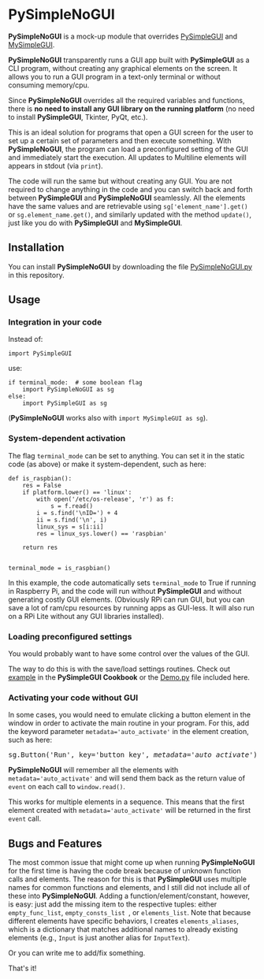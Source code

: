 # PySimpleNoGUI
**PySimpleNoGUI** is a mock-up module that overrides [PySimpleGUI](https://github.com/PySimpleGUI/PySimpleGUI) and [MySimpleGUI](https://github.com/salabim/MySimpleGUI).

**PySimpleNoGUI** transparently runs a GUI app built with **PySimpleGUI** as a CLI program, without creating any graphical elements on the screen. It allows you to run a GUI program in a text-only terminal or without consuming memory/cpu. 

Since **PySimpleNoGUI** overrides all the required variables and functions, there is **no need to install any GUI library on the running platform** (no need to install **PySimpleGUI**, Tkinter, PyQt, etc.).

This is an ideal solution for programs that open a GUI screen for the user to set up a certain set of parameters and then execute something. With **PySimpleNoGUI**, the program can load a preconfigured setting of the GUI and immediately start the execution. All updates to Multiline elements will appears in stdout (via `print`).

The code will run the same but without creating any GUI. You are not required to change anything in the code and you can switch back and forth between **PySimpleGUI** and **PySimpleNoGUI** seamlessly. All the elements have the same values and are retrievable using `sg['element_name'].get()` or `sg.element_name.get()`, and similarly updated with the method `update()`, just like you do with **PySimpleGUI** and **MySimpleGUI**.

## Installation
You can install **PySimpleNoGUI** by downloading the file [PySimpleNoGUI.py](https://github.com/gilbh/PySimpleNoGUI/blob/main/PySimpleNoGUI.py) in this repository.

## Usage
### Integration in your code
Instead of:
```
import PySimpleGUI
```
use:
```
if terminal_mode:  # some boolean flag
    import PySimpleNoGUI as sg
else:
    import PySimpleGUI as sg
```
(**PySimpleNoGUI** works also with `import MySimpleGUI as sg`).

### System-dependent activation
The flag `terminal_mode` can be set to anything. You can set it in the static code (as above) or make it system-dependent, such as here:

```
def is_raspbian():
    res = False
    if platform.lower() == 'linux':
        with open('/etc/os-release', 'r') as f:
            s = f.read()
        i = s.find('\nID=') + 4
        ii = s.find('\n', i)
        linux_sys = s[i:ii]
        res = linux_sys.lower() == 'raspbian'

    return res


terminal_mode = is_raspbian()
```

In this example, the code automatically sets `terminal_mode` to True if running in Raspberry Pi, and the code will run without **PySimpleGUI** and without generating costly GUI elements. (Obviously RPi can run GUI, but you can save a lot of ram/cpu resources by running apps as GUI-less. It will also run on a RPi Lite without any GUI libraries installed).

### Loading preconfigured settings
You would probably want to have some control over the values of the GUI.

The way to do this is with the save/load settings routines. Check out [example](https://pysimplegui.readthedocs.io/en/latest/cookbook/#recipe-save-and-load-program-settings) in the **PySimpleGUI Cookbook** or the [Demo.py](https://github.com/gilbh/PySimpleNoGUI/blob/main/Demo.py) file included here.


### Activating your code without GUI
In some cases, you would need to emulate clicking a button element in the window in order to activate the main routine in your program. For this, add the keyword parameter `metadata='auto_activate'` in the element creation, such as here:
<pre>
sg.Button('Run', key='button_key', <i>metadata='auto_activate'</i>)
</pre>

**PySimpleNoGUI** will remember all the elements with `metadata='auto_activate'` and will send them back as the return value of `event` on each call to `window.read()`.

This works for multiple elements in a sequence. This means that the first element created with `metadata='auto_activate'` will be returned in the first `event` call.

## Bugs and Features
The most common issue that might come up when running **PySimpleNoGUI** for the first time is having the code break because of unknown function calls and elements. The reason for this is that **PySimpleGUI** uses multiple names for common functions and elements, and I still did not include all of these into **PySimpleNoGUI**. Adding a function/element/constant, however, is easy: just add the missing item to the respective tuples: either `empty_func_list`, `empty_consts_list `, or `elements_list`. Note that because different elements have specific behaviors, I creates `elements_aliases`, which is a dictionary that matches additional names to already existing elements (e.g., `Input` is just another alias for `InputText`).

Or you can write me to add/fix something.

That's it!
